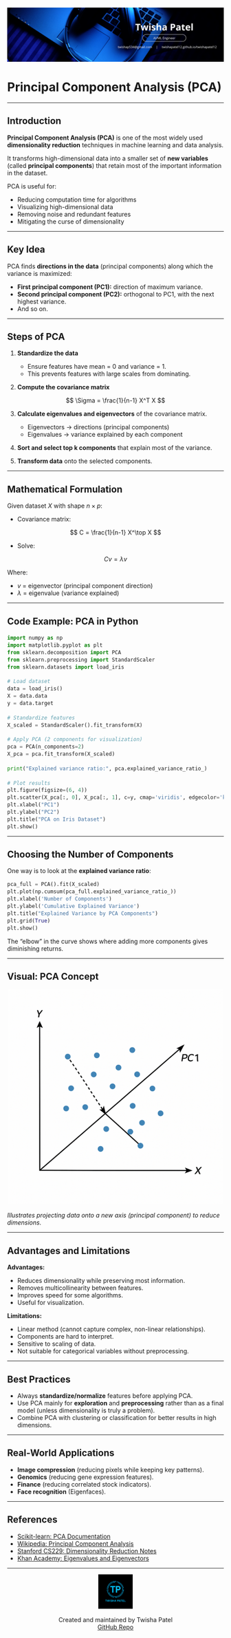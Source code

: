 ![Banner](https://github.com/twishapatel12/AI-ML-Journal/blob/main/assets/aiml-banner.png)

# Principal Component Analysis (PCA)

---

## Introduction

**Principal Component Analysis (PCA)** is one of the most widely used **dimensionality reduction** techniques in machine learning and data analysis.  

It transforms high-dimensional data into a smaller set of **new variables** (called **principal components**) that retain most of the important information in the dataset.

PCA is useful for:
- Reducing computation time for algorithms
- Visualizing high-dimensional data
- Removing noise and redundant features
- Mitigating the curse of dimensionality

---

## Key Idea

PCA finds **directions in the data** (principal components) along which the variance is maximized:
- **First principal component (PC1):** direction of maximum variance.
- **Second principal component (PC2):** orthogonal to PC1, with the next highest variance.
- And so on.

---

## Steps of PCA

1. **Standardize the data**  
   - Ensure features have mean = 0 and variance = 1.
   - This prevents features with large scales from dominating.

2. **Compute the covariance matrix** 

$$
\Sigma = \frac{1}{n-1} X^T X
$$

3. **Calculate eigenvalues and eigenvectors** of the covariance matrix.
   - Eigenvectors → directions (principal components)
   - Eigenvalues → variance explained by each component

4. **Sort and select top k components** that explain most of the variance.

5. **Transform data** onto the selected components.

---

## Mathematical Formulation

Given dataset $X$ with shape $n \times p$:

- Covariance matrix:

$$
C = \frac{1}{n-1} X^\top X
$$

- Solve:

$$
C v = \lambda v
$$

Where:
- $v$ = eigenvector (principal component direction)
- $\lambda$ = eigenvalue (variance explained)

---

## Code Example: PCA in Python

```python
import numpy as np
import matplotlib.pyplot as plt
from sklearn.decomposition import PCA
from sklearn.preprocessing import StandardScaler
from sklearn.datasets import load_iris

# Load dataset
data = load_iris()
X = data.data
y = data.target

# Standardize features
X_scaled = StandardScaler().fit_transform(X)

# Apply PCA (2 components for visualization)
pca = PCA(n_components=2)
X_pca = pca.fit_transform(X_scaled)

print("Explained variance ratio:", pca.explained_variance_ratio_)

# Plot results
plt.figure(figsize=(6, 4))
plt.scatter(X_pca[:, 0], X_pca[:, 1], c=y, cmap='viridis', edgecolor='k')
plt.xlabel("PC1")
plt.ylabel("PC2")
plt.title("PCA on Iris Dataset")
plt.show()
````

---

## Choosing the Number of Components

One way is to look at the **explained variance ratio**:

```python
pca_full = PCA().fit(X_scaled)
plt.plot(np.cumsum(pca_full.explained_variance_ratio_))
plt.xlabel('Number of Components')
plt.ylabel('Cumulative Explained Variance')
plt.title("Explained Variance by PCA Components")
plt.grid(True)
plt.show()
```

The “elbow” in the curve shows where adding more components gives diminishing returns.

---

## Visual: PCA Concept

<p align="center">
  <img src="https://github.com/twishapatel12/AI-ML-Journal/blob/main/assets/pca-concept.png" alt="PCA Concept Diagram" width="500"/>
</p>

*Illustrates projecting data onto a new axis (principal component) to reduce dimensions.*

---

## Advantages and Limitations

**Advantages:**

* Reduces dimensionality while preserving most information.
* Removes multicollinearity between features.
* Improves speed for some algorithms.
* Useful for visualization.

**Limitations:**

* Linear method (cannot capture complex, non-linear relationships).
* Components are hard to interpret.
* Sensitive to scaling of data.
* Not suitable for categorical variables without preprocessing.

---

## Best Practices

* Always **standardize/normalize** features before applying PCA.
* Use PCA mainly for **exploration** and **preprocessing** rather than as a final model (unless dimensionality is truly a problem).
* Combine PCA with clustering or classification for better results in high dimensions.

---

## Real-World Applications

* **Image compression** (reducing pixels while keeping key patterns).
* **Genomics** (reducing gene expression features).
* **Finance** (reducing correlated stock indicators).
* **Face recognition** (Eigenfaces).

---

## References

* [Scikit-learn: PCA Documentation](https://scikit-learn.org/stable/modules/generated/sklearn.decomposition.PCA.html)
* [Wikipedia: Principal Component Analysis](https://en.wikipedia.org/wiki/Principal_component_analysis)
* [Stanford CS229: Dimensionality Reduction Notes](https://cs229.stanford.edu/notes2021fall/cs229-notes10.pdf)
* [Khan Academy: Eigenvalues and Eigenvectors](https://www.khanacademy.org/math/linear-algebra/alternate-bases/pca/v/principal-component-analysis)

---

<p align="center">
  <img src="https://github.com/twishapatel12/AI-ML-Journal/blob/main/assets/twisha-patel-logo.png" alt="Twisha Patel Logo" width="80"/>
</p>
<p align="center">
  Created and maintained by Twisha Patel  
  <br>
  <a href="https://github.com/twishapatel12/AI-ML-Journal">GitHub Repo</a>
</p>